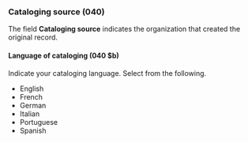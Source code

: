 ### Cataloging source (040)

The field **Cataloging source** indicates the organization that created the original record.

#### Language of cataloging (040 $b)

Indicate your cataloging language. Select from the following.
- English  
- French  
- German  
- Italian  
- Portuguese  
- Spanish   
